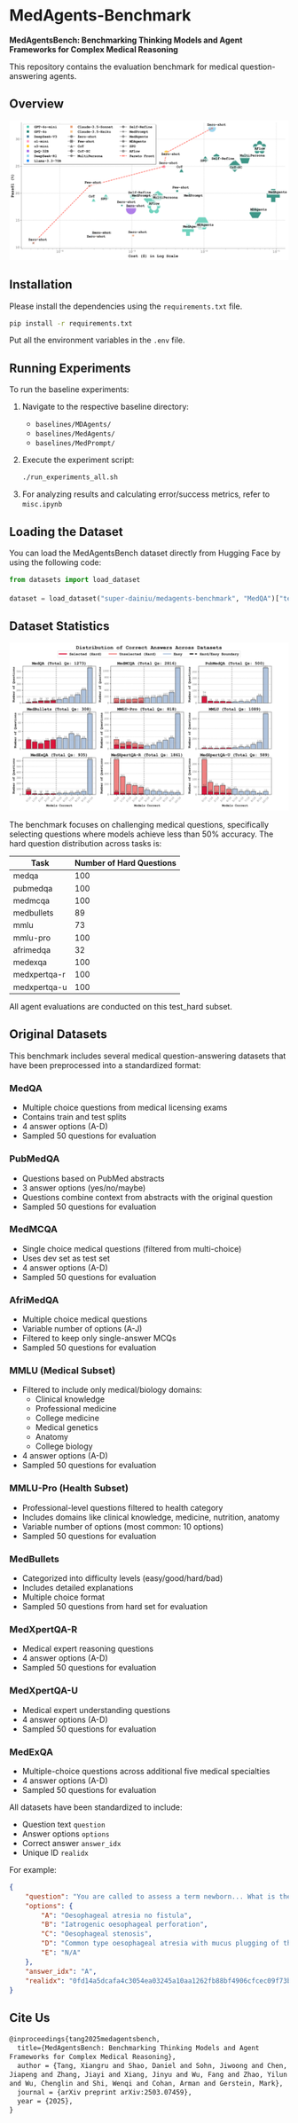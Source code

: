# MedAgents-Benchmark

**MedAgentsBench: Benchmarking Thinking Models and Agent Frameworks for Complex Medical Reasoning**

This repository contains the evaluation benchmark for medical question-answering agents.

## Overview

![MedAgents Benchmark Overview](assets/overview.png)


## Installation

Please install the dependencies using the `requirements.txt` file.
```bash
pip install -r requirements.txt
```

Put all the environment variables in the `.env` file.

## Running Experiments

To run the baseline experiments:

1. Navigate to the respective baseline directory:
   - `baselines/MDAgents/`
   - `baselines/MedAgents/` 
   - `baselines/MedPrompt/`

2. Execute the experiment script:
   ```bash
   ./run_experiments_all.sh
   ```

3. For analyzing results and calculating error/success metrics, refer to `misc.ipynb`

## Loading the Dataset

You can load the MedAgentsBench dataset directly from Hugging Face by using the following code:

```python
from datasets import load_dataset

dataset = load_dataset("super-dainiu/medagents-benchmark", "MedQA")["test_hard"]  # or any other dataset
```


## Dataset Statistics

![Dataset Statistics](assets/hardset.png)

The benchmark focuses on challenging medical questions, specifically selecting questions where models achieve less than 50% accuracy. The hard question distribution across tasks is:

| Task         | Number of Hard Questions |
|--------------|--------------------------|
| medqa        | 100                      |
| pubmedqa     | 100                      |
| medmcqa      | 100                      |
| medbullets   | 89                       |
| mmlu         | 73                       |
| mmlu-pro     | 100                      |
| afrimedqa    | 32                       |
| medexqa      | 100                      |
| medxpertqa-r | 100                      |
| medxpertqa-u | 100                      |

All agent evaluations are conducted on this test_hard subset.

## Original Datasets

This benchmark includes several medical question-answering datasets that have been preprocessed into a standardized format:

### MedQA
- Multiple choice questions from medical licensing exams
- Contains train and test splits
- 4 answer options (A-D)
- Sampled 50 questions for evaluation

### PubMedQA 
- Questions based on PubMed abstracts
- 3 answer options (yes/no/maybe)
- Questions combine context from abstracts with the original question
- Sampled 50 questions for evaluation

### MedMCQA
- Single choice medical questions (filtered from multi-choice)
- Uses dev set as test set
- 4 answer options (A-D)
- Sampled 50 questions for evaluation

### AfriMedQA
- Multiple choice medical questions
- Variable number of options (A-J)
- Filtered to keep only single-answer MCQs
- Sampled 50 questions for evaluation

### MMLU (Medical Subset)
- Filtered to include only medical/biology domains:
  - Clinical knowledge
  - Professional medicine 
  - College medicine
  - Medical genetics
  - Anatomy
  - College biology
- 4 answer options (A-D)
- Sampled 50 questions for evaluation

### MMLU-Pro (Health Subset)
- Professional-level questions filtered to health category
- Includes domains like clinical knowledge, medicine, nutrition, anatomy
- Variable number of options (most common: 10 options)
- Sampled 50 questions for evaluation

### MedBullets
- Categorized into difficulty levels (easy/good/hard/bad)
- Includes detailed explanations
- Multiple choice format
- Sampled 50 questions from hard set for evaluation

### MedXpertQA-R
- Medical expert reasoning questions
- 4 answer options (A-D)
- Sampled 50 questions for evaluation

### MedXpertQA-U
- Medical expert understanding questions
- 4 answer options (A-D)
- Sampled 50 questions for evaluation

### MedExQA
- Multiple-choice questions across additional five medical specialties
- 4 answer options (A-D)
- Sampled 50 questions for evaluation

All datasets have been standardized to include:
- Question text `question`
- Answer options `options` 
- Correct answer `answer_idx`
- Unique ID `realidx`

For example:
```json
{
    "question": "You are called to assess a term newborn... What is the most likely diagnosis?",
    "options": {
        "A": "Oesophageal atresia no fistula",
        "B": "Iatrogenic oesophageal perforation", 
        "C": "Oesophageal stenosis",
        "D": "Common type oesophageal atresia with mucus plugging of the distal tracheoesophageal fistula",
        "E": "N/A"
    },
    "answer_idx": "A",
    "realidx": "0fd14a5dcafa4c3054ea03245a10aa1262fb88bf4906cfcec09f73bee06b163c"
}
```

## Cite Us

```
@inproceedings{tang2025medagentsbench,
  title={MedAgentsBench: Benchmarking Thinking Models and Agent Frameworks for Complex Medical Reasoning},
  author = {Tang, Xiangru and Shao, Daniel and Sohn, Jiwoong and Chen, Jiapeng and Zhang, Jiayi and Xiang, Jinyu and Wu, Fang and Zhao, Yilun and Wu, Chenglin and Shi, Wenqi and Cohan, Arman and Gerstein, Mark},
  journal = {arXiv preprint arXiv:2503.07459},
  year = {2025},
} 
```


